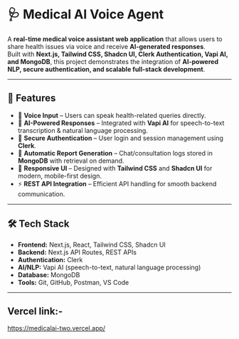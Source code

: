 # 🩺 Medical AI Voice Agent

A **real-time medical voice assistant web application** that allows users to share health issues via voice and receive **AI-generated responses**.  
Built with **Next.js, Tailwind CSS, Shadcn UI, Clerk Authentication, Vapi AI, and MongoDB**, this project demonstrates the integration of **AI-powered NLP, secure authentication, and scalable full-stack development**.

---

## 🚀 Features
- 🎤 **Voice Input** – Users can speak health-related queries directly.  
- 🤖 **AI-Powered Responses** – Integrated with **Vapi AI** for speech-to-text transcription & natural language processing.  
- 🔐 **Secure Authentication** – User login and session management using **Clerk**.  
- 📝 **Automatic Report Generation** – Chat/consultation logs stored in **MongoDB** with retrieval on demand.  
- 📱 **Responsive UI** – Designed with **Tailwind CSS** and **Shadcn UI** for modern, mobile-first design.  
- ⚡ **REST API Integration** – Efficient API handling for smooth backend communication.  

---

## 🛠️ Tech Stack
- **Frontend:** Next.js, React, Tailwind CSS, Shadcn UI  
- **Backend:** Next.js API Routes, REST APIs  
- **Authentication:** Clerk  
- **AI/NLP:** Vapi AI (speech-to-text, natural language processing)  
- **Database:** MongoDB  
- **Tools:** Git, GitHub, Postman, VS Code  

---

## Vercel link:-
https://medicalai-two.vercel.app/
